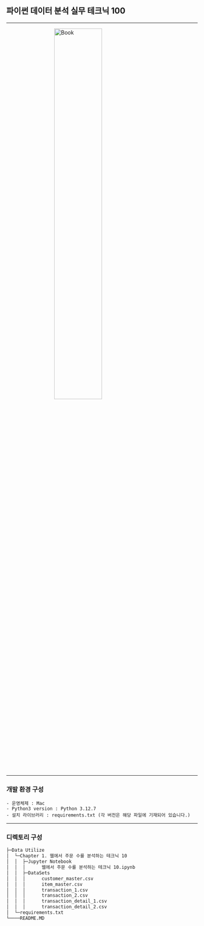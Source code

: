 ## 파이썬 데이터 분석 실무 테크닉 100

---
<img src="https://image.yes24.com/goods/91302724/XL.jpg" alt="Book" style="display: block; margin-left: auto; margin-right: auto; width: 50%;">

---
### 개발 환경 구성
    - 운영체제 : Mac
    - Python3 version : Python 3.12.7
    - 설치 라이브러리 : requirements.txt (각 버전은 해당 파일에 기재되어 있습니다.)

---
### 디렉토리 구성
```sh
├─Data Utilize
│  └─Chapter 1. 웹에서 주문 수를 분석하는 테크닉 10
│  │  ├─Jupyter Notebook
│  │  │      웹에서 주문 수를 분석하는 테크닉 10.ipynb
│  │  ├─DataSets
│  │  │      customer_master.csv
│  │  │      item_master.csv
│  │  │      transaction_1.csv
│  │  │      transaction_2.csv
│  │  │      transaction_detail_1.csv
│  │  │      transaction_detail_2.csv
│  └─requirements.txt
└────README.MD
```
